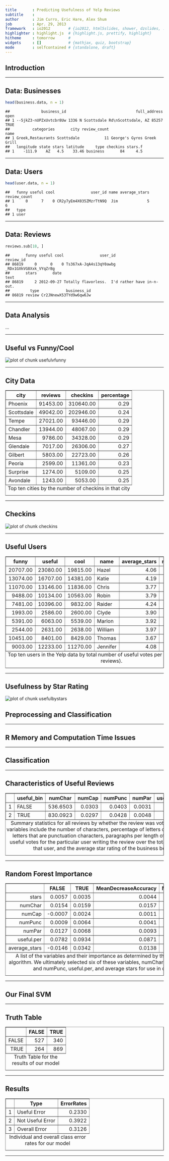 ```yaml
---
title       : Predicting Usefulness of Yelp Reviews
subtitle    :
author      : Jim Curro, Eric Hare, Alex Shum
job         : Apr. 29, 2013
framework   : io2012        # {io2012, html5slides, shower, dzslides, ...}
highlighter : highlight.js  # {highlight.js, prettify, highlight}
hitheme     : tomorrow      # 
widgets     : []            # {mathjax, quiz, bootstrap}
mode        : selfcontained # {standalone, draft}
---
```





## Introduction




---

## Data: Businesses

```r
head(business.data, n = 1)
```

```
##              business_id                               full_address open
## 1 --5jkZ3-nUPZxUvtcbr8Uw 1336 N Scottsdale Rd\nScottsdale, AZ 85257 TRUE
##          categories       city review_count                       name
## 1 Greek,Restaurants Scottsdale           11 George's Gyros Greek Grill
##   longitude state stars latitude     type checkins stars.f
## 1    -111.9    AZ   4.5    33.46 business       84     4.5
```


---

## Data: Users

```r
head(user.data, n = 1)
```

```
##   funny useful cool                user_id name average_stars review_count
## 1     0      7    0 CR2y7yEm4X035ZMzrTtN9Q  Jim             5            6
##   type
## 1 user
```


---

## Data: Reviews

```r
reviews.sub[18, ]
```

```
##       funny useful cool                user_id              review_id
## 86819     0      0    0 Ts367xA-JqA4s13qY0awbg _RDx1GXkVG8Xxk_VYqZrBg
##       stars       date                                           text
## 86819     2 2012-09-27 Totally flavorless.  I'd rather have in-n-out.
##         type            business_id
## 86819 review Cr2JNnewX53TYd9w6qw6Jw
```


---

## Data Analysis
...

---

## Useful vs Funny/Cool
![plot of chunk usefulvfunny](figure/usefulvfunny.png) 


---

## City Data
<!-- html table generated in R 2.15.3 by xtable 1.7-1 package -->
<!-- Fri Apr 26 18:56:24 2013 -->
<TABLE border=1>
<CAPTION ALIGN="bottom"> Top ten cities by the number of checkins in that city </CAPTION>
<TR> <TH> city </TH> <TH> reviews </TH> <TH> checkins </TH> <TH> percentage </TH>  </TR>
  <TR> <TD> Phoenix </TD> <TD align="right"> 91453.00 </TD> <TD align="right"> 310640.00 </TD> <TD align="right"> 0.29 </TD> </TR>
  <TR> <TD> Scottsdale </TD> <TD align="right"> 49042.00 </TD> <TD align="right"> 202946.00 </TD> <TD align="right"> 0.24 </TD> </TR>
  <TR> <TD> Tempe </TD> <TD align="right"> 27021.00 </TD> <TD align="right"> 93446.00 </TD> <TD align="right"> 0.29 </TD> </TR>
  <TR> <TD> Chandler </TD> <TD align="right"> 13944.00 </TD> <TD align="right"> 48067.00 </TD> <TD align="right"> 0.29 </TD> </TR>
  <TR> <TD> Mesa </TD> <TD align="right"> 9786.00 </TD> <TD align="right"> 34328.00 </TD> <TD align="right"> 0.29 </TD> </TR>
  <TR> <TD> Glendale </TD> <TD align="right"> 7017.00 </TD> <TD align="right"> 26306.00 </TD> <TD align="right"> 0.27 </TD> </TR>
  <TR> <TD> Gilbert </TD> <TD align="right"> 5803.00 </TD> <TD align="right"> 22723.00 </TD> <TD align="right"> 0.26 </TD> </TR>
  <TR> <TD> Peoria </TD> <TD align="right"> 2599.00 </TD> <TD align="right"> 11361.00 </TD> <TD align="right"> 0.23 </TD> </TR>
  <TR> <TD> Surprise </TD> <TD align="right"> 1274.00 </TD> <TD align="right"> 5109.00 </TD> <TD align="right"> 0.25 </TD> </TR>
  <TR> <TD> Avondale </TD> <TD align="right"> 1243.00 </TD> <TD align="right"> 5053.00 </TD> <TD align="right"> 0.25 </TD> </TR>
   <A NAME=tab:CityData></A>
</TABLE>


---

## Checkins
![plot of chunk checkins](figure/checkins.png) 


---

## Useful Users
<!-- html table generated in R 2.15.3 by xtable 1.7-1 package -->
<!-- Fri Apr 26 18:56:25 2013 -->
<TABLE border=1>
<CAPTION ALIGN="bottom"> Top ten users in the Yelp data by total number of useful votes per review (Minimum 100 reviews). </CAPTION>
<TR> <TH> funny </TH> <TH> useful </TH> <TH> cool </TH> <TH> name </TH> <TH> average_stars </TH> <TH> review_count </TH> <TH> good </TH>  </TR>
  <TR> <TD align="right"> 20707.00 </TD> <TD align="right"> 23080.00 </TD> <TD align="right"> 19815.00 </TD> <TD> Hazel </TD> <TD align="right"> 4.06 </TD> <TD align="right"> 814.00 </TD> <TD align="right"> 28.35 </TD> </TR>
  <TR> <TD align="right"> 13074.00 </TD> <TD align="right"> 16707.00 </TD> <TD align="right"> 14381.00 </TD> <TD> Katie </TD> <TD align="right"> 4.19 </TD> <TD align="right"> 770.00 </TD> <TD align="right"> 21.70 </TD> </TR>
  <TR> <TD align="right"> 11070.00 </TD> <TD align="right"> 13146.00 </TD> <TD align="right"> 11836.00 </TD> <TD> Chris </TD> <TD align="right"> 3.77 </TD> <TD align="right"> 624.00 </TD> <TD align="right"> 21.07 </TD> </TR>
  <TR> <TD align="right"> 9488.00 </TD> <TD align="right"> 10134.00 </TD> <TD align="right"> 10563.00 </TD> <TD> Robin </TD> <TD align="right"> 3.79 </TD> <TD align="right"> 530.00 </TD> <TD align="right"> 19.12 </TD> </TR>
  <TR> <TD align="right"> 7481.00 </TD> <TD align="right"> 10396.00 </TD> <TD align="right"> 9832.00 </TD> <TD> Raider </TD> <TD align="right"> 4.24 </TD> <TD align="right"> 546.00 </TD> <TD align="right"> 19.04 </TD> </TR>
  <TR> <TD align="right"> 1993.00 </TD> <TD align="right"> 2586.00 </TD> <TD align="right"> 2600.00 </TD> <TD> Clyde </TD> <TD align="right"> 3.90 </TD> <TD align="right"> 143.00 </TD> <TD align="right"> 18.08 </TD> </TR>
  <TR> <TD align="right"> 5391.00 </TD> <TD align="right"> 6063.00 </TD> <TD align="right"> 5539.00 </TD> <TD> Marlon </TD> <TD align="right"> 3.92 </TD> <TD align="right"> 346.00 </TD> <TD align="right"> 17.52 </TD> </TR>
  <TR> <TD align="right"> 2544.00 </TD> <TD align="right"> 2631.00 </TD> <TD align="right"> 2638.00 </TD> <TD> William </TD> <TD align="right"> 3.97 </TD> <TD align="right"> 153.00 </TD> <TD align="right"> 17.20 </TD> </TR>
  <TR> <TD align="right"> 10451.00 </TD> <TD align="right"> 8401.00 </TD> <TD align="right"> 8429.00 </TD> <TD> Thomas </TD> <TD align="right"> 3.67 </TD> <TD align="right"> 517.00 </TD> <TD align="right"> 16.25 </TD> </TR>
  <TR> <TD align="right"> 9003.00 </TD> <TD align="right"> 12233.00 </TD> <TD align="right"> 11270.00 </TD> <TD> Jennifer </TD> <TD align="right"> 4.08 </TD> <TD align="right"> 764.00 </TD> <TD align="right"> 16.01 </TD> </TR>
   <A NAME=tab:UsefulTable></A>
</TABLE>


---

## Usefulness by Star Rating
![plot of chunk usefulbystars](figure/usefulbystars.png) 


## Preprocessing and Classification

---

## R Memory and Computation Time Issues

---

## Classification

---





## Characteristics of Useful Reviews
<!-- html table generated in R 2.15.3 by xtable 1.7-1 package -->
<!-- Fri Apr 26 18:56:41 2013 -->
<TABLE border=1>
<CAPTION ALIGN="bottom"> Summary statistics for all reviews by whether the review was voted as useful or not.  The variables include the number of characters, percentage of letters capitalized, percentage of letters that are punctuation characters, paragraphs per length of review, the number of useful votes for the particular user writing the review over the total number of reviews for that user, and the average star rating of the business being reviewed. </CAPTION>
<TR> <TH>  </TH> <TH> useful_bin </TH> <TH> numChar </TH> <TH> numCap </TH> <TH> numPunc </TH> <TH> numPar </TH> <TH> useful.per </TH> <TH> average_stars </TH>  </TR>
  <TR> <TD align="right"> 1 </TD> <TD> FALSE </TD> <TD align="right"> 536.6503 </TD> <TD align="right"> 0.0303 </TD> <TD align="right"> 0.0403 </TD> <TD align="right"> 0.0031 </TD> <TD align="right"> 0.8648 </TD> <TD align="right"> 3.5536 </TD> </TR>
  <TR> <TD align="right"> 2 </TD> <TD> TRUE </TD> <TD align="right"> 830.0923 </TD> <TD align="right"> 0.0297 </TD> <TD align="right"> 0.0428 </TD> <TD align="right"> 0.0048 </TD> <TD align="right"> 2.0467 </TD> <TD align="right"> 3.5290 </TD> </TR>
   <A NAME=tab:SummaryTable></A>
</TABLE>


---




## Random Forest Importance
<!-- html table generated in R 2.15.3 by xtable 1.7-1 package -->
<!-- Fri Apr 26 18:56:44 2013 -->
<TABLE border=1>
<CAPTION ALIGN="bottom"> A list of the variables and their importance as determined by the randomForest algorithm.  We ultimately selected six of these variables, numChar, numPar, numCap, and numPunc, useful.per, and average stars for use in our SVM. </CAPTION>
<TR> <TH>  </TH> <TH> FALSE </TH> <TH> TRUE </TH> <TH> MeanDecreaseAccuracy </TH> <TH> MeanDecreaseGini </TH>  </TR>
  <TR> <TD align="right"> stars </TD> <TD align="right"> 0.0057 </TD> <TD align="right"> 0.0035 </TD> <TD align="right"> 0.0044 </TD> <TD align="right"> 349.3500 </TD> </TR>
  <TR> <TD align="right"> numChar </TD> <TD align="right"> 0.0154 </TD> <TD align="right"> 0.0159 </TD> <TD align="right"> 0.0157 </TD> <TD align="right"> 1451.2652 </TD> </TR>
  <TR> <TD align="right"> numCap </TD> <TD align="right"> -0.0007 </TD> <TD align="right"> 0.0024 </TD> <TD align="right"> 0.0011 </TD> <TD align="right"> 1221.3895 </TD> </TR>
  <TR> <TD align="right"> numPunc </TD> <TD align="right"> 0.0009 </TD> <TD align="right"> 0.0064 </TD> <TD align="right"> 0.0041 </TD> <TD align="right"> 1246.2444 </TD> </TR>
  <TR> <TD align="right"> numPar </TD> <TD align="right"> 0.0127 </TD> <TD align="right"> 0.0068 </TD> <TD align="right"> 0.0093 </TD> <TD align="right"> 817.7550 </TD> </TR>
  <TR> <TD align="right"> useful.per </TD> <TD align="right"> 0.0782 </TD> <TD align="right"> 0.0934 </TD> <TD align="right"> 0.0871 </TD> <TD align="right"> 2274.3753 </TD> </TR>
  <TR> <TD align="right"> average_stars </TD> <TD align="right"> -0.0146 </TD> <TD align="right"> 0.0342 </TD> <TD align="right"> 0.0138 </TD> <TD align="right"> 1111.7662 </TD> </TR>
   <A NAME=tab:RandomForest></A>
</TABLE>


---

## Our Final SVM

---

## Truth Table
<!-- html table generated in R 2.15.3 by xtable 1.7-1 package -->
<!-- Fri Apr 26 18:56:45 2013 -->
<TABLE border=1>
<CAPTION ALIGN="bottom"> Truth Table for the results of our model </CAPTION>
<TR> <TH>  </TH> <TH> FALSE </TH> <TH> TRUE </TH>  </TR>
  <TR> <TD align="right"> FALSE </TD> <TD align="right"> 527 </TD> <TD align="right"> 340 </TD> </TR>
  <TR> <TD align="right"> TRUE </TD> <TD align="right"> 264 </TD> <TD align="right"> 869 </TD> </TR>
   <A NAME=tab:SVM></A>
</TABLE>


---

## Results
<!-- html table generated in R 2.15.3 by xtable 1.7-1 package -->
<!-- Fri Apr 26 18:56:45 2013 -->
<TABLE border=1>
<CAPTION ALIGN="bottom"> Individual and overall class error rates for our model </CAPTION>
<TR> <TH>  </TH> <TH> Type </TH> <TH> ErrorRates </TH>  </TR>
  <TR> <TD align="right"> 1 </TD> <TD> Useful Error </TD> <TD align="right"> 0.2330 </TD> </TR>
  <TR> <TD align="right"> 2 </TD> <TD> Not Useful Error </TD> <TD align="right"> 0.3922 </TD> </TR>
  <TR> <TD align="right"> 3 </TD> <TD> Overall Error </TD> <TD align="right"> 0.3126 </TD> </TR>
   <A NAME=tab:ClassErrorTable></A>
</TABLE>


---
